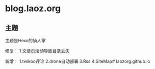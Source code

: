 # blog.laoz.org

## 主题
主题是Hexo的仙人掌

修复：
1.文章页滚动导致目录丢失

新增：
1.twikoo评论
2.drone自动部署
3.Rss
4.SiteMap# laozorg.github.io
